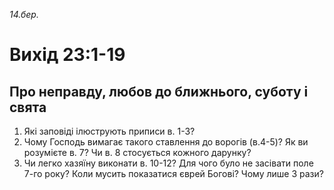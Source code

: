
_14.бер._

# Вихід 23:1-19

## Про неправду, любов до ближнього, суботу і свята
1. Які заповіді ілюструють приписи в. 1-3?
2. Чому Господь вимагає такого ставлення до ворогів (в.4-5)? Як ви розумієте в. 7? Чи в. 8 стосується кожного дарунку?
3. Чи легко хазяїну виконати в. 10-12? Для чого було не засівати поле 7-го року? Коли мусить показатися єврей Богові? Чому лише 3 рази?
